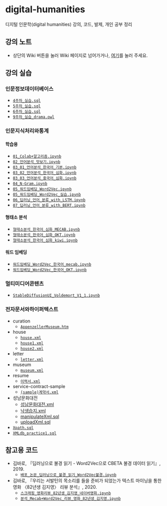 # digital-humanities
디지털 인문학(digital humanities) 강의, 코드, 발제, 개인 공부 정리

## 강의 노트
- 상단의 Wiki 버튼을 눌러 Wiki 페이지로 넘어가거나, [여기](https://github.com/Esantomi/digital-humanities/wiki)를 눌러 주세요.

## 강의 실습
### 인문정보데이터베이스
- [`4주차_실습.sql`](https://github.com/Esantomi/digital-humanities/blob/main/인문정보데이터베이스/4주차_실습.sql)
- [`5주차_실습.sql`](https://github.com/Esantomi/digital-humanities/blob/main/인문정보데이터베이스/5주차_실습.sql)
- [`6주차_실습.sql`](https://github.com/Esantomi/digital-humanities/blob/main/인문정보데이터베이스/6주차_실습.sql)
- [`9주차_실습_drama.owl`](https://github.com/Esantomi/digital-humanities/blob/main/인문정보데이터베이스/9주차_실습_drama.owl)
### 인문지식처리와통계
#### 학습용
- [`01_Colab+알고리즘.ipynb`](https://github.com/Esantomi/digital-humanities/blob/main/인문지식처리와통계/01_Colab+알고리즘.ipynb)
- [`02_언어분석_맛보기.ipynb`](https://github.com/Esantomi/digital-humanities/blob/main/인문지식처리와통계/02_언어분석_맛보기.ipynb)
- [`03_01_언어분석_한국어_기본.ipynb`](https://github.com/Esantomi/digital-humanities/blob/main/인문지식처리와통계/03_01_언어분석_한국어_기본.ipynb)
- [`03_02_언어분석_한국어_심화.ipynb`](https://github.com/Esantomi/digital-humanities/blob/main/인문지식처리와통계/03_02_언어분석_한국어_심화.ipynb)
- [`03_03_언어분석_중국어_심화.ipynb`](https://github.com/Esantomi/digital-humanities/blob/main/인문지식처리와통계/03_03_언어분석_중국어_심화.ipynb)
- [`04_N-Gram.ipynb`](https://github.com/Esantomi/digital-humanities/blob/main/인문지식처리와통계/04_N-Gram.ipynb)
- [`05_워드임베딩_Word2Vec.ipynb`](https://github.com/Esantomi/digital-humanities/blob/main/인문지식처리와통계/05_워드임베딩_Word2Vec.ipynb)
- [`05_워드임베딩_Word2Vec_실습.ipynb`](https://github.com/Esantomi/digital-humanities/blob/main/인문지식처리와통계/05_워드임베딩_Word2Vec_실습.ipynb)
- [`06_딥러닝_언어_분류_with_LSTM.ipynb`](https://github.com/Esantomi/digital-humanities/blob/main/인문지식처리와통계/06_딥러닝_언어_분류_with_LSTM.ipynb)
- [`07_딥러닝_언어_분류_with_BERT.ipynb`](https://github.com/Esantomi/digital-humanities/blob/main/인문지식처리와통계/07_딥러닝_언어_분류_with_BERT.ipynb)
#### 형태소 분석
- [`형태소분석_한국어_심화_MECAB.ipynb`](https://github.com/Esantomi/digital-humanities/blob/main/인문지식처리와통계/형태소분석/형태소분석_한국어_심화_MECAB.ipynb)
- [`형태소분석_한국어_심화_OKT.ipynb`](https://github.com/Esantomi/digital-humanities/blob/main/인문지식처리와통계/형태소분석/형태소분석_한국어_심화_OKT.ipynb)
- [`형태소분석_한국어_심화_kiwi.ipynb`](https://github.com/Esantomi/digital-humanities/blob/main/인문지식처리와통계/형태소분석/형태소분석_한국어_심화_kiwi.ipynb)
#### 워드 임베딩
- [`워드임베딩_Word2Vec_한국어_mecab.ipynb`](https://github.com/Esantomi/digital-humanities/blob/main/인문지식처리와통계/워드임베딩/워드임베딩_Word2Vec_한국어_mecab.ipynb)
- [`워드임베딩_Word2Vec_한국어_OKT.ipynb`](https://github.com/Esantomi/digital-humanities/blob/main/인문지식처리와통계/워드임베딩/워드임베딩_Word2Vec_한국어_OKT.ipynb)
### 멀티미디어콘텐츠
- [`StableDiffusionUI_Voldemort_V1_1.ipynb`](https://github.com/Esantomi/digital-humanities/blob/main/멀티미디어콘텐츠/StableDiffusionUI_Voldemort_V1_1.ipynb)
### 전자문서와하이퍼텍스트
- curation
  - [`AppenzellerMuseum.htm`](https://github.com/Esantomi/digital-humanities/blob/main/전자문서와하이퍼텍스트/curation/AppenzellerMuseum.htm)
- house
  - [`house.xml`](https://github.com/Esantomi/digital-humanities/blob/main/전자문서와하이퍼텍스트/house/house.xml)
  - [`house1.xml`](https://github.com/Esantomi/digital-humanities/blob/main/전자문서와하이퍼텍스트/house/house1.xml)
  - [`house2.xml`](https://github.com/Esantomi/digital-humanities/blob/main/전자문서와하이퍼텍스트/house/house2.xml)
- letter
  - [`letter.xml`](https://github.com/Esantomi/digital-humanities/blob/main/전자문서와하이퍼텍스트/letter/letter.xml)
- museum
  - [`museum.xml`](https://github.com/Esantomi/digital-humanities/blob/main/전자문서와하이퍼텍스트/museum/museum.xml)
- resume
  - [`이력서.xml`](https://github.com/Esantomi/digital-humanities/blob/main/전자문서와하이퍼텍스트/resume/이력서.xml)
- service-contract-sample
  - [`(sample)계약서.xml`](https://github.com/Esantomi/digital-humanities/blob/main/전자문서와하이퍼텍스트/service-contract-sample/(sample)계약서.xml)
- 성남문화대전
  - [성남문화대전.xml](https://github.com/Esantomi/digital-humanities/tree/main/전자문서와하이퍼텍스트/성남문화대전/성남문화대전.xml)
  - [낙생습지.xml](https://github.com/Esantomi/digital-humanities/tree/main/전자문서와하이퍼텍스트/성남문화대전/낙생습지.xml)
  - [manipulateXml.sql](https://github.com/Esantomi/digital-humanities/tree/main/전자문서와하이퍼텍스트/성남문화대전/manipulateXml.sql)
  - [uploadXml.sql](https://github.com/Esantomi/digital-humanities/tree/main/전자문서와하이퍼텍스트/성남문화대전/uploadXml.sql)
- [`Xpath.sql`](https://github.com/Esantomi/digital-humanities/blob/main/전자문서와하이퍼텍스트/Xpath.sql)
- [`XMLdb_practice1.sql`](https://github.com/Esantomi/digital-humanities/blob/main/전자문서와하이퍼텍스트/XMLdb_practice1.sql)

## 참고용 코드
- 김바로, 『딥러닝으로 불경 읽기 - Word2Vec으로 CBETA 불경 데이터 읽기』, 2019.
  - [`배포_논문_딥러닝으로_불경_읽기_Word2Vec불경.ipynb`](https://github.com/Esantomi/digital-humanities/blob/main/참고용코드/배포_논문_딥러닝으로_불경_읽기_Word2Vec불경.ipynb)
- 김바로, 『우리는 서발턴의 목소리를 들을 준비가 되었는가  텍스트 마이닝을 통한 영화 〈82년생 김지영〉 리뷰 분석』, 2020.
  - [`스크래핑_영화리뷰_82년생_김지영_네이버영화.ipynb`](https://github.com/Esantomi/digital-humanities/blob/main/참고용코드/스크래핑_영화리뷰_82년생_김지영_네이버영화.ipynb)
  - [`분석_Mecab+Word2Vec_리뷰_영화_82년생_김지영.ipynb`](https://github.com/Esantomi/digital-humanities/blob/main/참고용코드/분석_Mecab+Word2Vec_리뷰_영화_82년생_김지영.ipynb)
